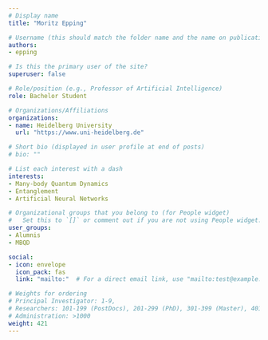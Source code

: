 ```yaml
---
# Display name
title: "Moritz Epping"

# Username (this should match the folder name and the name on publications)
authors:
- epping

# Is this the primary user of the site?
superuser: false

# Role/position (e.g., Professor of Artificial Intelligence)
role: Bachelor Student

# Organizations/Affiliations
organizations:
- name: Heidelberg University
  url: "https://www.uni-heidelberg.de"

# Short bio (displayed in user profile at end of posts)
# bio: ""

# List each interest with a dash
interests:
- Many-body Quantum Dynamics
- Entanglement
- Artificial Neural Networks

# Organizational groups that you belong to (for People widget)
#   Set this to `[]` or comment out if you are not using People widget.
user_groups:
- Alumnis
- MBQD

social:
- icon: envelope
  icon_pack: fas
  link: "mailto:"  # For a direct email link, use "mailto:test@example.org".

# Weights for ordering
# Principal Investigator: 1-9,
# Researchers: 101-199 (PostDocs), 201-299 (PhD), 301-399 (Master), 401-499 (Bachelor)
# Administration: >1000
weight: 421
---
```


